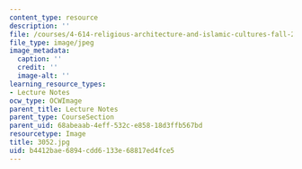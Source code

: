 ```yaml
---
content_type: resource
description: ''
file: /courses/4-614-religious-architecture-and-islamic-cultures-fall-2002/b4412bae6894cdd6133e68817ed4fce5_3052.jpg
file_type: image/jpeg
image_metadata:
  caption: ''
  credit: ''
  image-alt: ''
learning_resource_types:
- Lecture Notes
ocw_type: OCWImage
parent_title: Lecture Notes
parent_type: CourseSection
parent_uid: 68abeaab-4eff-532c-e858-18d3ffb567bd
resourcetype: Image
title: 3052.jpg
uid: b4412bae-6894-cdd6-133e-68817ed4fce5
---
```

